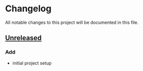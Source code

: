 # Changelog

All notable changes to this project will be documented in this file.

## [Unreleased]

### Add
* initial project setup


[Unreleased]: https://github.com/koyeung/py-frontmatter/compare/main...HEAD
